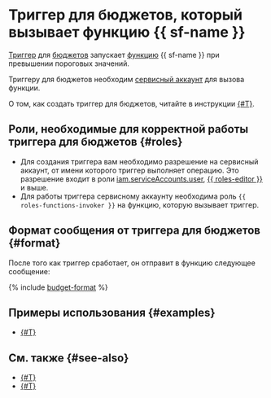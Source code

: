 # Триггер для бюджетов, который вызывает функцию {{ sf-name }}

[Триггер](../trigger/) для [бюджетов](../../../billing/concepts/budget.md) запускает [функцию](../function.md) {{ sf-name }} при превышении пороговых значений.

Триггеру для бюджетов необходим [сервисный аккаунт](../../../iam/concepts/users/service-accounts.md) для вызова функции.

О том, как создать триггер для бюджетов, читайте в инструкции [{#T}](../../operations/trigger/budget-trigger-create.md).

## Роли, необходимые для корректной работы триггера для бюджетов {#roles}

* Для создания триггера вам необходимо разрешение на сервисный аккаунт, от имени которого триггер выполняет операцию. Это разрешение входит в роли [iam.serviceAccounts.user](../../../iam/concepts/access-control/roles.md#sa-user), [{{ roles-editor }}](../../../iam/concepts/access-control/roles.md#editor) и выше.
* Для работы триггера сервисному аккаунту необходима роль `{{ roles-functions-invoker }}` на функцию, которую вызывает триггер.

## Формат сообщения от триггера для бюджетов {#format}

После того как триггер сработает, он отправит в функцию следующее сообщение:

{% include [budget-format](../../../_includes/functions/budget-format.md) %}

## Примеры использования {#examples}

* [{#T}](../../tutorials/serverless-trigger-budget-vm.md)

## См. также {#see-also}

* [{#T}](../../../serverless-containers/concepts/trigger/budget-trigger.md)
* [{#T}](../../../api-gateway/concepts/trigger/budget-trigger.md)
